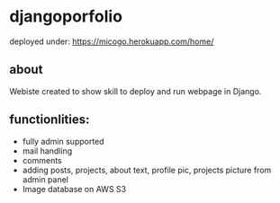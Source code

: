 # djangoporfolio

deployed under: https://micogo.herokuapp.com/home/

## about 

Webiste created to show skill to deploy and run webpage in Django. 

## functionlities:

* fully admin supported
* mail handling
* comments
* adding posts, projects, about text, profile pic, projects picture from admin panel
* Image database on AWS S3 
